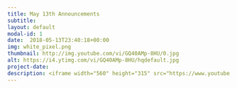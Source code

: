```yaml
---
title: May 13th Announcements
subtitle: 
layout: default
modal-id: 1 
date:  2018-05-13T23:40:18+00:00
img: white_pixel.png
thumbnail: http://img.youtube.com/vi/GQ40AMp-8HU/0.jpg
alt: https://i4.ytimg.com/vi/GQ40AMp-8HU/hqdefault.jpg
project-date: 
description: <iframe width="560" height="315" src="https://www.youtube.com/embed/GQ40AMp-8HU" frameborder="0" allowfullscreen></iframe> 
---
```

